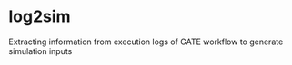 log2sim
============

Extracting information from execution logs of GATE workflow to generate simulation inputs
